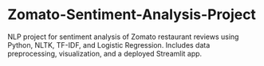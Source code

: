 # Zomato-Sentiment-Analysis-Project
NLP project for sentiment analysis of Zomato restaurant reviews using Python, NLTK, TF-IDF, and Logistic Regression. Includes data preprocessing, visualization, and a deployed Streamlit app.
